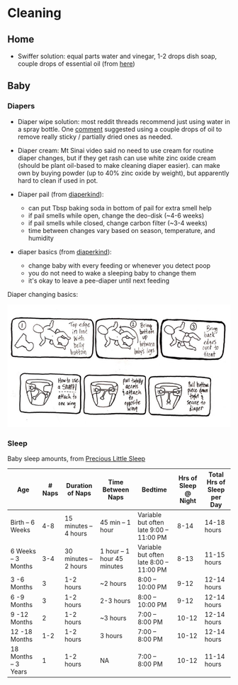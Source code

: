 # Cleaning

## Home

- Swiffer solution: equal parts water and vinegar, 1-2 drops dish soap, couple
  drops of essential oil (from [here](https://helloglow.co/diy-swiffer-pads/))

## Baby

### Diapers

- Diaper wipe solution: most reddit threads recommend just using water in a
  spray bottle. One
  [comment](https://www.reddit.com/r/clothdiaps/comments/vqqh5k/wipe_solution/)
  suggested using a couple drops of oil to remove really sticky / partially
  dried ones as needed.
- Diaper cream: Mt Sinai video said no need to use cream for routine diaper
  changes, but if they get rash can use white zinc oxide cream (should be plant
  oil-based to make cleaning diaper easier). can make own by buying powder (up
  to 40% zinc oxide by weight), but apparently hard to clean if used in pot.
- Diaper pail (from [diaperkind](https://www.diaperkind.com/how-it-works/your-diaper-pail-and-bag/)):

  - can put Tbsp baking soda in bottom of pail for extra smell help
  - if pail smells while open, change the deo-disk (~4-6 weeks)
  - if pail smells while closed, change carbon filter (~3-4 weeks)
  - time between changes vary based on season, temperature, and humidity
- diaper basics (from [diaperkind](https://www.diaperkind.com/how-it-works/how-often-do-i-change-my-baby/)):

  - change baby with every feeding or whenever you detect poop
  - you do not need to wake a sleeping baby to change them
  - it's okay to leave a pee-diaper until next feeding

Diaper changing basics:

![](images/Cloth_Diapering_Basics_Illustration2.jpg)

### Sleep

Baby sleep amounts, from [Precious Little Sleep](https://www.preciouslittlesleep.com/baby-sleep-what-is-normal/)

| Age                  | # Naps | Duration of Naps     | Time Between Naps          | Bedtime                                 | Hrs of Sleep @ Night | Total Hrs of Sleep per Day |
|----------------------|--------|----------------------|----------------------------|-----------------------------------------|----------------------|----------------------------|
| Birth  – 6 Weeks     | 4-8    | 15 minutes – 4 hours | 45 min – 1 hour            | Variable but often late 9:00 – 11:00 PM | 8-14                 | 14-18 hours                |
| 6  Weeks – 3 Months  | 3-4    | 30 minutes – 2 hours | 1 hour – 1 hour 45 minutes | Variable but often late 8:00 – 11:00 PM | 8-13                 | 11-15 hours                |
| 3 -6 Months          | 3      | 1-2 hours            | ~2 hours                   | 8:00 – 10:00 PM                         | 9-12                 | 12-14 hours                |
| 6 -9 Months          | 3      | 1-2 hours            | 2-3 hours                  | 8:00 – 10:00 PM                         | 9-12                 | 12-14 hours                |
| 9 -12 Months         | 2      | 1-2 hours            | ~3 hours                   | 7:00 – 8:00 PM                          | 10-12                | 12-14 hours                |
| 12 -18 Months        | 1-2    | 1-2 hours            | 3 hours                    | 7:00 – 8:00 PM                          | 10-12                | 12-14 hours                |
| 18  Months – 3 Years | 1      | 1-2 hours            | NA                         | 7:00 – 8:00 PM                          | 10-12                | 11-14 hours                |
